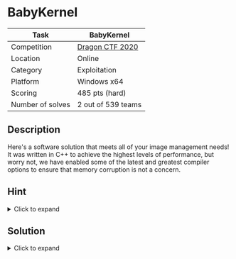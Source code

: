 # BabyKernel

| Task             | BabyKernel                 |
|------------------|----------------------------|
| Competition      | [Dragon CTF 2020](https://ctftime.org/event/1082)            |
| Location         | Online                     |
| Category         | Exploitation               |
| Platform         | Windows x64                |
| Scoring          | 485 pts (hard)             |
| Number of solves | 2 out of 539 teams         |

## Description

Here's a software solution that meets all of your image management needs! It was written in C++ to achieve the highest levels of performance, but worry not, we have enabled some of the latest and greatest compiler options to ensure that memory corruption is not a concern.

## Hint

<details><summary>Click to expand</summary>
<p>
Loading the flag in memory is half the battle. Now how can you get it out of there?
</p>
</details>

## Solution

<details><summary>Click to expand</summary>
<p>

The task is a x64 Windows executable exposed over the network. It is an "image management" program allowing the user to load bitmaps from disk and from standard input, merge them together, and print them out. It is compiled with AddressSanitizer, which was [recently added](https://devblogs.microsoft.com/cppblog/addresssanitizer-asan-for-windows-with-msvc/) to Visual Studio.

```
C:\> BitmapManager.exe
[ASAN protection:    ON ]
[ASAN crash reports: OFF]
Supported options:
  list_builtins : List builtin bitmaps
  list          : List currently loaded bitmaps
  load_builtin  : Load a builtin bitmap
  load          : Load a bitmap from memory
  merge         : Merge two bitmaps into one
  dump          : Print out a bitmap
  unload        : Unload a bitmap
  help          : Print this message
  exit          : Exit program
Option:
```

Due to the fact that there aren't many serious memory corruption vulnerabilities in the code (that I know of) and ASAN is enabled, getting remote code execution shouldn't be possible. However, ASAN doesn't protect very well against the use of uninitialized memory from the stack, and this is what has to be exploited here. The contents of the flag can be easily read into the stack by abusing a path traversal bug and attempting to load `../flag.txt` with the `load_builtin` command. We can then proceed to leak it from there.

There are two bugs planted in the decompression of 8-bit RLE streams. The first one is an off-by-one overread of the argument of the absolute mode marker (byte 0x00), and the second one is a late bounds check after already having performed a potentially memory-corrupting `memcpy()` in the absolute mode. By combining the two issues, it is possible to overlap a byte of the flag with the out-of-bounds size of the absolute mode chunk, and have it used as a `memcpy()` length to an arbitrarily sized destination buffer. In such case, the stack layout of the `load` option handler looks roughly as follows:

```
[            Input bitmap (8-bit RLE compressed)            ][  Leftover flag contents   ]
+------------------+------------------+---------------+------+---+---+---+---+---+---+----
| BITMAPFILEHEADER | BITMAPINFOHEADER | Color palette | 0x00 | D | r | g | n | S | { | ...
+------------------+------------------+---------------+------+---+---+---+---+---+---+----
```

Depending on whether the `memcpy()` exceeds the bounds of the buffer or not, the process will be terminated by ASAN or continue running. Normally, when an invalid memory access is detected, the remote client would receive the full ASAN report including the size of the faulty `memcpy()`, which is the same as one character of the flag. In order to prevent this simple information disclosure, the application closes the `stderr` stream at the beginning of `main()`, so all the user sees is the connection either terminating or staying alive with an error message sent by the program. Nevertheless, this observable behavior can still be used to construct an oracle that evaluates the expression `flag[x] >= y`. 

With the help of the oracle, one can determine the value of each byte of the flag in 7 iterations with binary search. In my experiments, the exploit takes around 15 seconds to leak out the complete flag on localhost.

</p>
</details>
